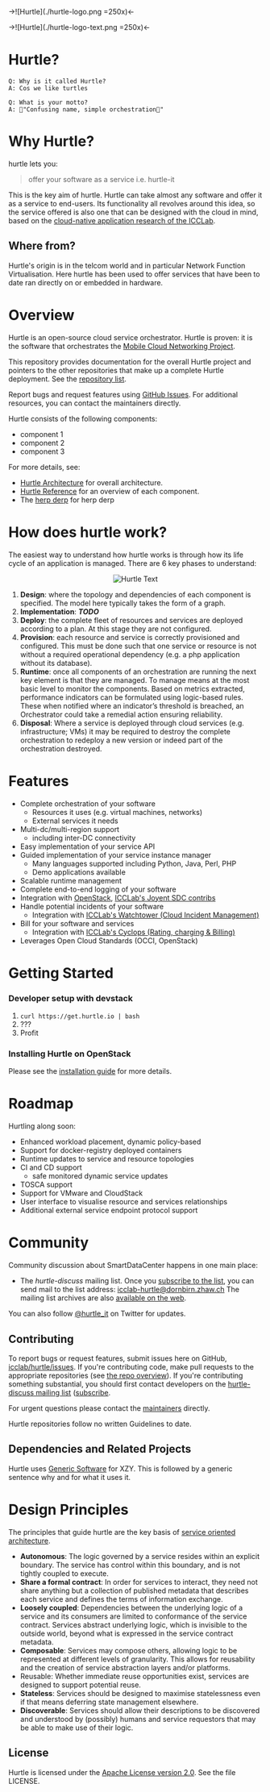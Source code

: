 ->![Hurtle](./hurtle-logo.png =250x)<-

->![Hurtle](./hurtle-logo-text.png =250x)<-

# Hurtle?
```
Q: Why is it called Hurtle?
A: Cos we like turtles

Q: What is your motto?
A: "Confusing name, simple orchestration"
```

# Why Hurtle?

hurtle lets you:

> offer your software as a service i.e. hurtle-it

This is the key aim of hurtle. Hurtle can take almost any software and offer it as a service to end-users. Its functionality all revolves around this idea, so the service offered is also one that can be designed with the cloud in mind, based on the [cloud-native application research of the ICCLab]().

## Where from?
Hurtle's origin is in the telcom world and in particular Network Function Virtualisation. Here hurtle has been used to offer services that have been to date ran directly on or embedded in hardware.

# Overview

Hurtle  is an open-source cloud service orchestrator. Hurtle is proven: it is the software that orchestrates the [Mobile Cloud Networking Project](http://www.mobile-cloud-networking.eu/site/).

This repository provides documentation for the overall Hurtle project and
pointers to the other repositories that make up a complete Hurtle deployment.
See the [repository list](./docs/developer-guide/repos.md).

Report bugs and request features using [GitHub Issues](https://github.com/icclab/hurtle/issues). For additional resources, you can contact the maintainers directly.

Hurtle consists of the following components:

- component 1
- component 2
- component 3

For more details, see:

- [Hurtle Architecture](./docs/architecture.md) for
  overall architecture.
- [Hurtle Reference](./docs/reference.md) for an
  overview of each component.
- The [herp derp](./docs/developer-guide/herpderp.md) for herp derp

# How does hurtle work?

The easiest way to understand how hurtle works is through how its life cycle of an application is managed. There are 6 key phases to understand:

<div align="center">
<img src="https://www.dropbox.com/s/fojvhf728swsfqk/hurtle-lifecycle.png?dl=1" alt="Hurtle Text" title="Hurtle">
</div>

 1. **Design**: where the topology and dependencies of each component is specified. The model here typically takes the form of a graph.
 2. **Implementation**: ***TODO***
 3. **Deploy**: the complete fleet of resources and services are deployed according to a plan. At this stage they are not configured.
 4. **Provision**: each resource and service is correctly provisioned and configured. This must be done such that one service or resource is not without a required operational dependency (e.g. a php application without its database).
 5. **Runtime**: once all components of an orchestration are running the next key element is that they are managed. To manage means at the most basic level to monitor the components. Based on metrics extracted, performance indicators can be formulated using logic-based rules. These when notified where an indicator’s threshold is breached, an Orchestrator could take a remedial action ensuring reliability.
 6. **Disposal**: Where a service is deployed through cloud services (e.g. infrastructure; VMs) it may be required to destroy the complete orchestration to redeploy a new version or indeed part of the orchestration destroyed.

# Features

 - Complete orchestration of your software
   - Resources it uses (e.g. virtual machines, networks)
   - External services it needs
 - Multi-dc/multi-region support
   - including inter-DC connectivity
 - Easy implementation of your service API
 - Guided implementation of your service instance manager
   - Many languages supported including Python, Java, Perl, PHP
   - Demo applications available
 - Scalable runtime management
 - Complete end-to-end logging of your software
 - Integration with [OpenStack](), [ICCLab's Joyent SDC contribs]()
 - Handle potential incidents of your software
   - Integration with [ICCLab's Watchtower (Cloud Incident Management)](https://github.com/icclab/watchtower-common)
 - Bill for your software and services
   - Integration with [ICCLab's Cyclops (Rating, charging & Billing)](https://icclab.github.io/cyclops/)
 - Leverages Open Cloud Standards (OCCI, OpenStack)


# Getting Started
### Developer setup with devstack

1. ```curl https://get.hurtle.io | bash```
2. ???
3. Profit

### Installing Hurtle on OpenStack

Please see the [installation guide](./docs/installation_guide.md) for more details.

# Roadmap
Hurtling along soon:

 - Enhanced workload placement, dynamic policy-based
 - Support for docker-registry deployed containers
 - Runtime updates to service and resource topologies
 - CI and CD support
   - safe monitored dynamic service updates
 - TOSCA support
 - Support for VMware and CloudStack
 - User interface to visualise resource and services relationships
 - Additional external service endpoint protocol support

# Community

Community discussion about SmartDataCenter happens in one main place:

* The *hurtle-discuss* mailing list. Once you [subscribe to the list]( https://mailman.engineering.zhaw.ch/mailman/listinfo/icclab-hurtle),
  you can send mail to the list address: [icclab-hurtle@dornbirn.zhaw.ch](mailto:icclab-hurtle@dornbirn.zhaw.ch)
  The mailing list archives are also [available on the web](https://mailman.engineering.zhaw.ch/pipermail/icclab-hurtle/).


You can also follow [@hurtle_it](https://twitter.com/hurtle_it) on
Twitter for updates.

## Contributing

To report bugs or request features, submit issues here on
GitHub, [icclab/hurtle/issues](https://github.com/icclab/hurtle/issues).
If you're contributing code, make pull requests to the appropriate
repositories (see [the repo overview](./docs/repos.md)).
If you're contributing something substantial, you should first contact
developers on the [hurtle-discuss mailing list](mailto:icclab-hurtle@dornbirn.zhaw.ch)
([subscribe](https://mailman.engineering.zhaw.ch/mailman/listinfo/icclab-hurtle).

For urgent questions please contact the [maintainers](./docs/maintainers.md) directly.

Hurtle repositories follow no written Guidelines to date.

## Dependencies and Related Projects

Hurtle uses [Generic Software](http://generic-software-url.com) for XZY. This is followed by a generic sentence why and for what it uses it.

# Design Principles

The principles that guide hurtle are the key basis of [service oriented architecture](https://en.wikipedia.org/wiki/Service-oriented_architecture).

 * **Autonomous**: The logic governed by a service resides within an explicit boundary. The service has control within this boundary, and is not tightly coupled to execute.
 * **Share a formal contract**: In order for services to interact, they need not share anything but a collection of published metadata that describes each service and defines the terms of information exchange.
 * **Loosely coupled**: Dependencies between the underlying logic of a service and its consumers are limited to conformance of the service contract. Services abstract underlying logic, which is invisible to the outside world, beyond what is expressed in the service contract metadata.
 * **Composable**: Services may compose others, allowing logic to be represented at different levels of granularity. This allows for reusability and the creation of service abstraction layers and/or platforms.
 * Reusable: Whether immediate reuse opportunities exist, services are designed to support potential reuse.
 * **Stateless**: Services should be designed to maximise statelessness even if that means deferring state management elsewhere.
 * **Discoverable**: Services should allow their descriptions to be discovered and understood by (possibly) humans and service requestors that may be able to make use of their logic.

## License

Hurtle is licensed under the
[Apache License version 2.0](https://www.apache.org/licenses/LICENSE-2.0).
See the file LICENSE.
